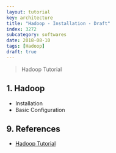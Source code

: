 ```yaml
---
layout: tutorial
key: architecture
title: "Hadoop - Installation - Draft"
index: 3272
subcategory: softwares
date: 2018-08-10
tags: [Hadoop]
draft: true
---
```


> Hadoop Tutorial

## 1. Hadoop
* Installation
* Basic Configuration


## 9. References
* [Hadoop Tutorial](https://www.tutorialspoint.com/hadoop/index.htm)
